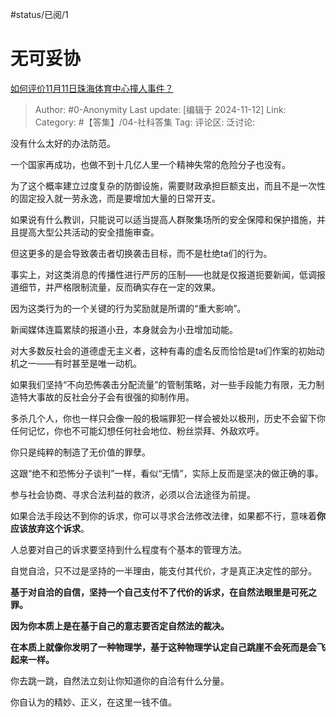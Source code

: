#status/已阅/1 

# 无可妥协
[如何评价11月11日珠海体育中心撞人事件？](https://www.zhihu.com/question/3887644490/answer/29097292771)

> Author: #0-Anonymity
> Last update: [编辑于 2024-11-12]
> Link:
> Category: #【答集】/04-社科答集 
> Tag: 
> 评论区:
> 泛讨论:

没有什么太好的办法防范。

一个国家再成功，也做不到十几亿人里一个精神失常的危险分子也没有。

为了这个概率建立过度复杂的防御设施，需要财政承担巨额支出，而且不是一次性的固定投入就一劳永逸，而是要增加大量的日常开支。

如果说有什么教训，只能说可以适当提高人群聚集场所的安全保障和保护措施，并且提高大型公共活动的安全措施审查。

但这更多的是会导致袭击者切换袭击目标，而不是杜绝ta们的行为。

事实上，对这类消息的传播性进行严厉的压制——也就是仅报道扼要新闻，低调报道细节，并严格限制流量，反而确实存在一定的效果。

因为这类行为的一个关键的行为奖励就是所谓的“重大影响”。

新闻媒体连篇累牍的报道小丑，本身就会为小丑增加动能。

对大多数反社会的道德虚无主义者，这种有毒的虚名反而恰恰是ta们作案的初始动机之一——有时甚至是唯一动机。

如果我们坚持“不向恐怖袭击分配流量”的管制策略，对一些手段能力有限，无力制造特大事故的反社会分子会有很强的抑制作用。

多杀几个人，你也一样只会像一般的极端罪犯一样会被处以极刑，历史不会留下你任何记忆，你也不可能幻想任何社会地位、粉丝崇拜、外敌欢呼。

你只是纯粹的制造了无价值的罪孽。

这跟“绝不和恐怖分子谈判”一样，看似“无情”，实际上反而是坚决的做正确的事。

参与社会协商、寻求合法利益的救济，必须以合法途径为前提。

如果合法手段达不到你的诉求，你可以寻求合法修改法律，如果都不行，意味着**你应该放弃这个诉求**。

人总要对自己的诉求要坚持到什么程度有个基本的管理方法。

自觉自洽，只不过是坚持的一半理由，能支付其代价，才是真正决定性的部分。

**基于对自洽的自信，坚持一个自己支付不了代价的诉求，在自然法眼里是可死之罪。**

**因为你本质上是在基于自己的意志要否定自然法的裁决。**

**在本质上就像你发明了一种物理学，基于这种物理学认定自己跳崖不会死而是会飞起来一样。**

你去跳一跳，自然法立刻让你知道你的自洽有什么分量。

你自认为的精妙、正义，在这里一钱不值。